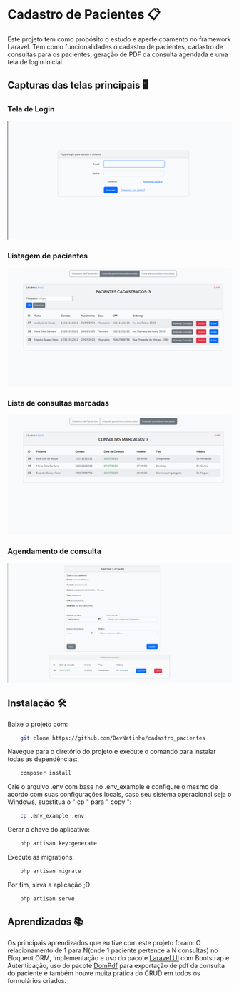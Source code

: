 # Cadastro de Pacientes 📋
Este projeto tem como propósito o estudo e aperfeiçoamento no framework Laravel.
Tem como funcionalidades o cadastro de pacientes, cadastro de consultas para os pacientes, geração de PDF da consulta agendada e uma tela de login inicial.



## Capturas das telas principais 🖥️
### Tela de Login
![Tela de Login](public/images/tela_login.png)

### Listagem de pacientes
![Listagem de pacientes](public/images/lista_pacientes.png)

### Lista de consultas marcadas
![Lista de consultas marcadas](public/images/consultas_marcadas.png)

### Agendamento de consulta
![Agendamento de consulta](public/images/agendar_consulta.png)



## Instalação 🛠️

Baixe o projeto com:
```bash
    git clone https://github.com/DevNetinho/cadastro_pacientes
```

Navegue para o diretório do projeto e execute o comando para instalar todas as dependências:
```bash
    composer install
```

Crie o arquivo .env com base no .env_example e configure o mesmo de acordo com suas configurações locais,
caso seu sistema operacional seja o Windows, substitua o " cp " para " copy ":
```bash
    cp .env_example .env
```

Gerar a chave do aplicativo:
```bash
    php artisan key:generate
```

Execute as migrations:
```bash
    php artisan migrate
```

Por fim, sirva a aplicação ;D
```bash
    php artisan serve
```
    

## Aprendizados 📚

Os principais aprendizados que eu tive com este projeto foram: O relacionamento de 1 para N(onde 1 paciente pertence a N consultas) no Eloquent ORM, Implementação e uso do pacote [Laravel UI](https://github.com/laravel/ui) com Bootstrap e Autenticação, uso do pacote [DomPdf](https://github.com/dompdf/dompdf) para exportação de pdf da consulta do paciente e também houve muita prática do CRUD em todos os formulários criados.
